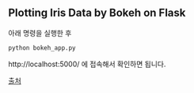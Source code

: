 ## Plotting Iris Data by Bokeh on Flask
아래 명령을 실행한 후
```bash
python bokeh_app.py
```

http://localhost:5000/ 에 접속해서 확인하면 됩니다.

[출처](https://bokeh.pydata.org/en/latest/docs/gallery/iris.html)
